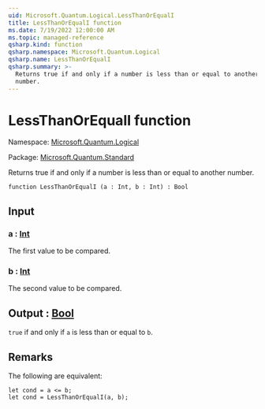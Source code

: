 ```yaml
---
uid: Microsoft.Quantum.Logical.LessThanOrEqualI
title: LessThanOrEqualI function
ms.date: 7/19/2022 12:00:00 AM
ms.topic: managed-reference
qsharp.kind: function
qsharp.namespace: Microsoft.Quantum.Logical
qsharp.name: LessThanOrEqualI
qsharp.summary: >-
  Returns true if and only if a number is less than or equal to another
  number.
---
```


# LessThanOrEqualI function

Namespace: [Microsoft.Quantum.Logical](xref:Microsoft.Quantum.Logical)

Package: [Microsoft.Quantum.Standard](https://nuget.org/packages/Microsoft.Quantum.Standard)


Returns true if and only if a number is less than or equal to anothernumber.

```qsharp
function LessThanOrEqualI (a : Int, b : Int) : Bool
```


## Input

### a : [Int](xref:microsoft.quantum.qsharp.valueliterals#int-literals)

The first value to be compared.


### b : [Int](xref:microsoft.quantum.qsharp.valueliterals#int-literals)

The second value to be compared.



## Output : [Bool](xref:microsoft.quantum.qsharp.valueliterals#bool-literals)

`true` if and only if `a` is less than or equal to `b`.

## Remarks

The following are equivalent:```qsharplet cond = a <= b;let cond = LessThanOrEqualI(a, b);```